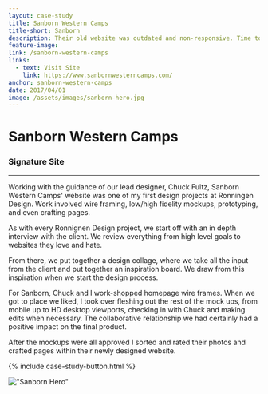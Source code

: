 ```yaml
---
layout: case-study
title: Sanborn Western Camps
title-short: Sanborn
description: Their old website was outdated and non-responsive. Time to get on a modern platform with a unique design.
feature-image:
link: /sanborn-western-camps
links:
  - text: Visit Site
    link: https://www.sanbornwesterncamps.com/
anchor: sanborn-western-camps
date: 2017/04/01
image: /assets/images/sanborn-hero.jpg
---
```


# Sanborn Western Camps
### Signature Site
---
Working with the guidance of our lead designer, Chuck Fultz, Sanborn Western Camps' website was one of my first design projects at Ronningen Design. Work involved wire framing, low/high fidelity mockups, prototyping, and even crafting pages.

As with every Ronnignen Design project, we start off with an in depth interview with the client. We review everything from high level goals to websites they love and hate.

From there, we put together a design collage, where we take all the input from the client and put together an inspiration board. We draw from this inspiration when we start the design process.

For Sanborn, Chuck and I work-shopped homepage wire frames. When we got to place we liked, I took over fleshing out the rest of the mock ups, from mobile up to HD desktop viewports, checking in with Chuck and making edits when necessary. The collaborative relationship we had certainly had a positive impact on the final product.

After the mockups were all approved I sorted and rated their photos and crafted pages within their newly designed website.

{% include case-study-button.html %}

!["Sanborn Hero"](/assets/images/sanborn-homepage-full.png)
